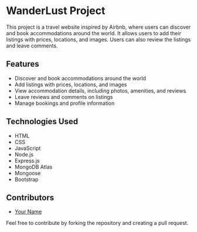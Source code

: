 # WanderLust Project

This project is a travel website inspired by Airbnb, where users can discover and book accommodations around the world. It allows users to add their listings with prices, locations, and images. Users can also review the listings and leave comments.

## Features

- Discover and book accommodations around the world
- Add listings with prices, locations, and images
- View accommodation details, including photos, amenities, and reviews
- Leave reviews and comments on listings
- Manage bookings and profile information

## Technologies Used

- HTML
- CSS
- JavaScript
- Node.js
- Express.js
- MongoDB Atlas
- Mongoose
- Bootstrap

## Contributors

- [Your Name](https://github.com/yourusername)

Feel free to contribute by forking the repository and creating a pull request.
